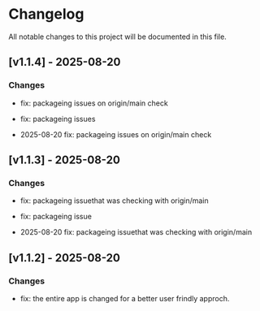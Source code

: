# Changelog

All notable changes to this project will be documented in this file.
## [v1.1.4] - 2025-08-20

### Changes
- fix: packageing issues on origin/main check
- fix: packageing issues


- 2025-08-20 fix: packageing issues on origin/main check

## [v1.1.3] - 2025-08-20

### Changes
- fix: packageing issuethat was checking with origin/main
- fix: packageing issue


- 2025-08-20 fix: packageing issuethat was checking with origin/main


## [v1.1.2] - 2025-08-20

### Changes
- fix: the entire app is changed for a better user frindly approch.


